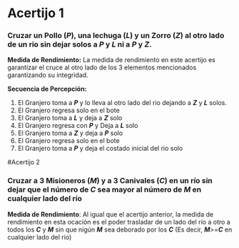 # Acertijo 1
### Cruzar un Pollo (*P*), una lechuga (*L*) y un Zorro (*Z*) al otro lado de un rio sin dejar solos a *P* y *L* ni a *P* y *Z*.

**Medida de Rendimiento:** 
La medida de rendimiento en este acertijo es garantizar el cruce al otro lado de los 3 elementos mencionados garantizando su integridad.

**Secuencia de Percepción:**
1. El Granjero toma a ***P*** y lo lleva al otro lado del rio dejando a ***Z*** y ***L*** solos.
2. El Granjero regresa solo en el bote
3. El Granjero toma a ***L*** y deja a ***Z*** solo
4. El Granjero regresa con ***P*** y Deja a ***L*** solo
5. El Granjero toma a ***Z*** y deja a ***P*** solo
6. El Granjero regresa solo en el bote
7. El Granjero toma a ***P*** y deja el costado inicial del rio solo

#Acertijo 2
### Cruzar a 3 Misioneros (*M*) y a 3 Canivales (*C*) en un río sin dejar que el número de *C* sea mayor al número de *M* en cualquier lado del río

**Medida de Rendimiento**:
Al igual que el acertijo anterior, la medida de rendimiento en esta ocación es el poder trasladar de un lado del río a otro a todos los ***C*** y ***M*** sin que nigún ***M*** sea deborado por los ***C*** (Es decir, ***M***>=***C*** en cualquier lado del río)